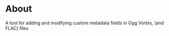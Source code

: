 About 
=====================
A tool for adding and modifying custom metadata fields in Ogg Vorbis, (and FLAC) files
